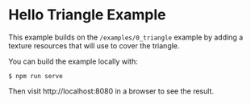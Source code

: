 # Hello Triangle Example

This example builds on the `/examples/0_triangle` example by adding a texture resources that will use
to cover the triangle.

You can build the example locally with:

```
$ npm run serve
```

Then visit http://localhost:8080 in a browser to see the result.
